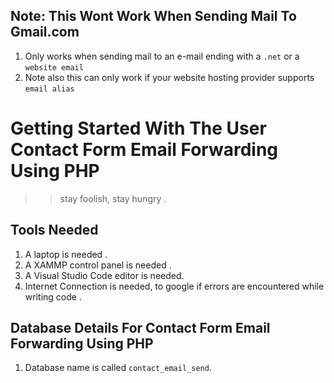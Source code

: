 ## Note: This Wont Work When Sending Mail To Gmail.com 
1. Only works when sending mail to an e-mail ending with a ```.net``` or a ```website email```
2. Note also this can only work if your website hosting provider supports ```email alias``` 

# Getting Started With The User Contact Form Email Forwarding Using PHP
>>  stay foolish, stay hungry .

## Tools Needed
1. A laptop is needed .
2. A XAMMP control panel is needed .
3. A Visual Studio Code editor is needed.
4. Internet Connection is needed, to google if errors are encountered  while writing code .

## Database Details For Contact Form Email Forwarding Using PHP

1. Database name is called ```contact_email_send```.
